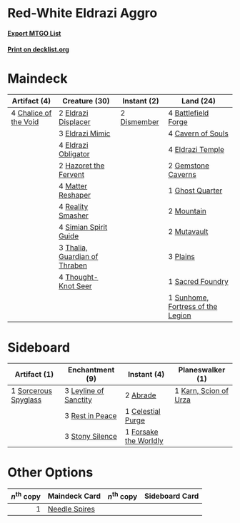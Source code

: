 # Red-White Eldrazi Aggro

#### [Export MTGO List](../collection/Red-White%20Eldrazi%20Aggro/Red-White%20Eldrazi%20Aggro.txt)
#### [Print on decklist.org](http://decklist.org/?deckmain=4%09Battlefield%20Forge%0A4%09Cavern%20of%20Souls%0A4%09Chalice%20of%20the%20Void%0A2%09Dismember%0A2%09Eldrazi%20Displacer%0A3%09Eldrazi%20Mimic%0A4%09Eldrazi%20Obligator%0A4%09Eldrazi%20Temple%0A2%09Gemstone%20Caverns%0A1%09Ghost%20Quarter%0A2%09Hazoret%20the%20Fervent%0A4%09Matter%20Reshaper%0A2%09Mountain%0A2%09Mutavault%0A3%09Plains%0A4%09Reality%20Smasher%0A1%09Sacred%20Foundry%0A4%09Simian%20Spirit%20Guide%0A1%09Sunhome,%20Fortress%20of%20the%20Legion%0A3%09Thalia,%20Guardian%20of%20Thraben%0A4%09Thought-Knot%20Seer&deckside=2%09Abrade%0A1%09Celestial%20Purge%0A1%09Forsake%20the%20Worldly%0A1%09Karn,%20Scion%20of%20Urza%0A3%09Leyline%20of%20Sanctity%0A3%09Rest%20in%20Peace%0A1%09Sorcerous%20Spyglass%0A3%09Stony%20Silence)
# Maindeck

|                                          Artifact (4)                                          |                                             Creature (30)                                              |                                     Instant (2)                                      |                                                 Land (24)                                                  |
|------------------------------------------------------------------------------------------------|--------------------------------------------------------------------------------------------------------|--------------------------------------------------------------------------------------|------------------------------------------------------------------------------------------------------------|
|4 [Chalice of the Void](http://gatherer.wizards.com/Pages/Card/Details.aspx?multiverseid=442211)|2 [Eldrazi Displacer](http://gatherer.wizards.com/Pages/Card/Details.aspx?multiverseid=407523)          |2 [Dismember](http://gatherer.wizards.com/Pages/Card/Details.aspx?multiverseid=382182)|4 [Battlefield Forge](http://gatherer.wizards.com/Pages/Card/Details.aspx?multiverseid=129479)              |
|                                                                                                |3 [Eldrazi Mimic](http://gatherer.wizards.com/Pages/Card/Details.aspx?multiverseid=407512)              |                                                                                      |4 [Cavern of Souls](http://gatherer.wizards.com/Pages/Card/Details.aspx?multiverseid=278058)                |
|                                                                                                |4 [Eldrazi Obligator](http://gatherer.wizards.com/Pages/Card/Details.aspx?multiverseid=407606)          |                                                                                      |4 [Eldrazi Temple](http://gatherer.wizards.com/Pages/Card/Details.aspx?multiverseid=401710)                 |
|                                                                                                |2 [Hazoret the Fervent](http://gatherer.wizards.com/Pages/Card/Details.aspx?multiverseid=426838)        |                                                                                      |2 [Gemstone Caverns](http://gatherer.wizards.com/Pages/Card/Details.aspx?multiverseid=122094)               |
|                                                                                                |4 [Matter Reshaper](http://gatherer.wizards.com/Pages/Card/Details.aspx?multiverseid=407516)            |                                                                                      |1 [Ghost Quarter](http://gatherer.wizards.com/Pages/Card/Details.aspx?multiverseid=389534)                  |
|                                                                                                |4 [Reality Smasher](http://gatherer.wizards.com/Pages/Card/Details.aspx?multiverseid=407517)            |                                                                                      |2 [Mountain](http://gatherer.wizards.com/Pages/Card/Details.aspx?multiverseid=439859)                       |
|                                                                                                |4 [Simian Spirit Guide](http://gatherer.wizards.com/Pages/Card/Details.aspx?multiverseid=442137)        |                                                                                      |2 [Mutavault](http://gatherer.wizards.com/Pages/Card/Details.aspx?multiverseid=370733)                      |
|                                                                                                |3 [Thalia, Guardian of Thraben](http://gatherer.wizards.com/Pages/Card/Details.aspx?multiverseid=442025)|                                                                                      |3 [Plains](http://gatherer.wizards.com/Pages/Card/Details.aspx?multiverseid=439856)                         |
|                                                                                                |4 [Thought-Knot Seer](http://gatherer.wizards.com/Pages/Card/Details.aspx?multiverseid=407519)          |                                                                                      |1 [Sacred Foundry](http://gatherer.wizards.com/Pages/Card/Details.aspx?multiverseid=405106)                 |
|                                                                                                |                                                                                                        |                                                                                      |1 [Sunhome, Fortress of the Legion](http://gatherer.wizards.com/Pages/Card/Details.aspx?multiverseid=455776)|


# Sideboard

|                                         Artifact (1)                                          |                                        Enchantment (9)                                         |                                          Instant (4)                                           |                                        Planeswalker (1)                                        |
|-----------------------------------------------------------------------------------------------|------------------------------------------------------------------------------------------------|------------------------------------------------------------------------------------------------|------------------------------------------------------------------------------------------------|
|1 [Sorcerous Spyglass](http://gatherer.wizards.com/Pages/Card/Details.aspx?multiverseid=435407)|3 [Leyline of Sanctity](http://gatherer.wizards.com/Pages/Card/Details.aspx?multiverseid=204993)|2 [Abrade](http://gatherer.wizards.com/Pages/Card/Details.aspx?multiverseid=430772)             |1 [Karn, Scion of Urza](http://gatherer.wizards.com/Pages/Card/Details.aspx?multiverseid=442889)|
|                                                                                               |3 [Rest in Peace](http://gatherer.wizards.com/Pages/Card/Details.aspx?multiverseid=442021)      |1 [Celestial Purge](http://gatherer.wizards.com/Pages/Card/Details.aspx?multiverseid=183055)    |                                                                                                |
|                                                                                               |3 [Stony Silence](http://gatherer.wizards.com/Pages/Card/Details.aspx?multiverseid=247425)      |1 [Forsake the Worldly](http://gatherer.wizards.com/Pages/Card/Details.aspx?multiverseid=426715)|                                                                                                |


# Other Options

|*n*<sup>th</sup> copy|                                     Maindeck Card                                      |*n*<sup>th</sup> copy|Sideboard Card|
|--------------------:|----------------------------------------------------------------------------------------|---------------------|--------------|
|                    1|[Needle Spires](http://gatherer.wizards.com/Pages/Card/Details.aspx?multiverseid=407685)|                     |              |

